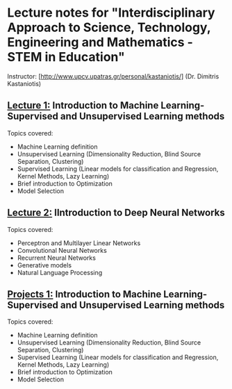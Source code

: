 # Lecture notes for "Interdisciplinary Approach to Science, Technology, Engineering and Mathematics - STEM in Education"

Instructor: [http://www.upcv.upatras.gr/personal/kastaniotis/] (Dr. Dimitris Kastaniotis)
## [Lecture 1:](Lecture1_share.pdf) Introduction to Machine Learning- Supervised and Unsupervised Learning methods
Topics covered: <br/>
- Machine Learning definition
- Unsupervised Learning (Dimensionality Reduction, Blind Source Separation, Clustering)
- Supervised Learning (Linear models for classification and Regression, Kernel Methods, Lazy Learning)
- Brief introduction to Optimization
- Model Selection

## [Lecture 2:](Lecture2_share.pdf) IIntroduction to Deep Neural Networks
Topics covered: <br/>
- Perceptron and Multilayer Linear Networks
- Convolutional Neural Networks
- Recurrent Neural Networks
- Generative models
- Natural Language Processing


## [Projects 1:](Projects.pdf) Introduction to Machine Learning- Supervised and Unsupervised Learning methods
Topics covered: <br/>
- Machine Learning definition
- Unsupervised Learning (Dimensionality Reduction, Blind Source Separation, Clustering)
- Supervised Learning (Linear models for classification and Regression, Kernel Methods, Lazy Learning)
- Brief introduction to Optimization
- Model Selection




